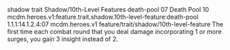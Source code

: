 <ability>
  <metadata>
    <class>shadow</class>
    <feature_type>trait</feature_type>
    <file_dpath>Shadow/10th-Level Features</file_dpath>
    <item_id>death-pool</item_id>
    <item_index>07</item_index>
    <item_name>Death Pool</item_name>
    <level>10</level>
    <scc>mcdm.heroes.v1:feature.trait.shadow.10th-level-feature:death-pool</scc>
    <scdc>1.1.1:14.1.2.4:07</scdc>
    <source>mcdm.heroes.v1</source>
    <type>feature/trait/shadow/10th-level-feature</type>
  </metadata>
  <effects>
    <effect type="mundane">The first time each combat round that you deal damage incorporating 1 or more surges, you gain 3 insight instead of 2.</effect>
  </effects>
</ability>
